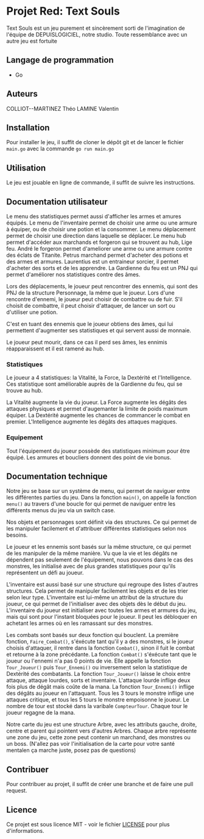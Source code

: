 # Projet Red: Text Souls

Text Souls est un jeu purement et sincèrement sorti de l'imagination de l'équipe de DEPUISLOGICIEL, notre studio.
Toute ressemblance avec un autre jeu est fortuite 

## Langage de programmation

- Go

## Auteurs

COLLIOT--MARTINEZ Théo
LAMINE Valentin

## Installation

Pour installer le jeu, il suffit de cloner le dépôt git et de lancer le fichier `main.go` avec la commande `go run main.go`

## Utilisation

Le jeu est jouable en ligne de commande, il suffit de suivre les instructions.
## Documentation utilisateur

Le menu des statistiques permet aussi d'afficher les armes et amures équipés.
Le menu de l'inventaire permet de choisir une arme ou une armure à équiper, ou de choisir une potion et la consommer.
Le menu déplacement permet de choisir une direction dans laquelle se déplacer.
Le menu hub permet d'accéder aux marchands et forgeron qui se trouvent au hub, Lige feu.
    André le forgeron permet d'ameliorer une arme ou une armure contre des éclats de Titanite.
    Petrus marchand permet d'acheter des potions et des armes et armures.
    Laurentius est un entraineur sorcier, il permet d'acheter des sorts et de les apprendre.
    La Gardienne du feu est un PNJ qui permet d'améliorer nos statistiques contre des âmes.

Lors des déplacements, le joueur peut rencontrer des ennemis, qui sont des PNJ de la structure Personnage, la même que le joueur.
Lors d'une rencontre d'ennemi, le joueur peut choisir de combattre ou de fuir.
S'il choisit de combattre, il peut choisir d'attaquer, de lancer un sort ou d'utiliser une potion.

C'est en tuant des ennemis que le joueur obtiens des âmes, qui lui permettent d'augmenter ses statistiques et qui servent aussi de monnaie.

Le joueur peut mourir, dans ce cas il perd ses âmes, les ennimis réapparaissent et il est ramené au hub.

### Statistiques

Le joueur a 4 statistiques: la Vitalité, la Force, la Dextérité et l'Intelligence. Ces statistique sont améliorable auprès de la Gardienne du feu, qui se trouve au hub.

La Vitalité augmente la vie du joueur.
La Force augmente les dégâts des attaques physiques et permet d'augemanter la limite de poids maximum équiper.
La Dextérité augmente les chances de commancer le combat en premier.
L'Intelligence augmente les dégâts des attaques magiques.

### Equipement

Tout l'équipement du joueur possède des statistiques minimum pour être équipé.
Les armures et boucliers donnent des point de vie bonus.
## Documentation technique

Notre jeu se base sur un système de menu, qui permet de naviguer entre les différentes parties du jeu.
Dans la fonction `main()`, on appelle la fonction `menu()` au travers d'une boucle for qui permet de naviguer entre les différents menus du jeu via un switch case.

Nos objets et personnages sont définit via des structures. Ce qui permet de les manipuler facilement et d'attribuer différentes statistiques selon nos besoins.

Le joueur et les ennemis sont basés sur la même structure, ce qui permet de les manipuler de la même manière. Vu que la vie et les dégâts ne dépendent pas seulement de l'équipement, nous pouvons dans le cas des monstres, les initialisé avec de plus grandes statistiques pour qu'ils représentent un défi au joueur.

L'inventaire est aussi basé sur une structure qui regroupe des listes d'autres structures. Cela permet de manipuler facilement les objets et de les trier selon leur type.
L'inventaire est lui-même un attribut de la structure du joueur, ce qui permet de l'initialiser avec des objets dès le début du jeu.
L'inventaire du joueur est initialiser avec toutes les armes et armures du jeu, mais qui sont pour l'instant bloquées pour le joueur. Il peut les débloquer en achetant les armes où en les ramassant sur des monstres.

Les combats sont basés sur deux fonction qui bouclent. La première fonction, `Faire_Combat()`, s'éxécute tant qu'il y a des monstres, si le joueur choisis d'attaquer, il rentre dans la fonction `Combat()`, sinon il fuit le combat et retourne à la zone précédante. La fonction `Combat()` s'éxécute tant que le joueur ou l'ennemi n'a pas 0 points de vie. Elle appelle la fonction `Tour_Joueur()` puis `Tour_Ennemi()` ou inversement selon la statistique de Dextérité des combatants. La fonction `Tour_Joueur()` laisse le choix entre attaque, attaque lourdes, sorts et inventaire. L'attaque lourde inflige deux fois plus de dégât mais coûte de la mana. La fonction `Tour_Ennemi()` inflige des dégâts au joueur en l'attaquant. Tous les 3 tours le monstre inflige une attaques critique, et tous les 5 tours le monstre empoisonne le joueur. Le nombre de tour est stocké dans la varibale `CompteurTour`. Chaque tour le joueur regagne de la mana.

Notre carte du jeu est une structure Arbre, avec les attributs gauche, droite, centre et parent qui pointent vers d'autres Arbres. Chaque arbre représente une zone du jeu, cette zone peut contenir un marchand, des monstres ou un boss.
(N'allez pas voir l'initialisation de la carte pour votre santé mentalen ça marche juste, posez pas de questions)


## Contribuer

Pour contribuer au projet, il suffit de créer une branche et de faire une pull request.

## Licence

Ce projet est sous licence MIT - voir le fichier [LICENSE](LICENSE) pour plus d'informations.